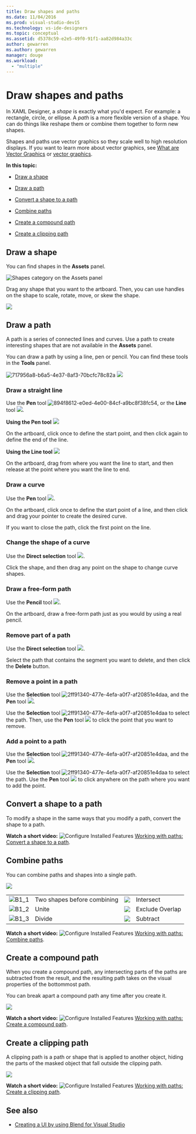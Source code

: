 ```yaml
---
title: Draw shapes and paths
ms.date: 11/04/2016
ms.prod: visual-studio-dev15
ms.technology: vs-ide-designers
ms.topic: conceptual
ms.assetid: d5378c59-e2e5-49f0-91f1-aa82d984a33c
author: gewarren
ms.author: gewarren
manager: douge
ms.workload:
  - "multiple"
---
```

# Draw shapes and paths
In XAML Designer, a *shape* is exactly what you'd expect. For example: a rectangle, circle, or ellipse. A *path* is a more flexible version of a shape. You can do things like reshape them or combine them together to form new shapes.

 Shapes and paths use vector graphics so they scale well to high resolution displays. If you want to learn more about vector graphics, see [What are Vector Graphics](https://www.youtube.com/watch?v=MoCSwF0n-io) or [vector graphics](http://www.webopedia.com/TERM/V/vector_graphics.html).

 **In this topic:**

-   [Draw a shape](#Shape)

-   [Draw a path](#Path)

-   [Convert a shape to a path](#Convert)

-   [Combine paths](#Combine)

-   [Create a compound path](#Compound)

-   [Create a clipping path](#Clipping)

##  <a name="Shape"></a> Draw a shape
 You can find shapes in the **Assets** panel.

 ![Shapes category on the Assets panel](../designers/media/b4_shapes_assetspanel.png)

 Drag any shape that you want to the artboard. Then, you can use handles on the shape to scale, rotate, move, or skew the shape.

 ![](../designers/media/84261e83-3091-4490-ab58-4218b188439e.png)

##  <a name="Path"></a> Draw a path
 A path is a series of connected lines and curves. Use a path to create interesting shapes that are not available in the **Assets** panel.

 You can draw a path by using a line, pen or pencil. You can find these tools in the **Tools** panel.

 ![](../designers/media/717956a8-b6a5-4e37-8af3-70bcfc78c82a.png "717956a8-b6a5-4e37-8af3-70bcfc78c82a") ![](../designers/media/8fbbbb21-be83-4cf6-903b-3a49f00c9860.png)

### Draw a straight line
 Use the **Pen** tool ![](../designers/media/894f8612-e0ed-4e00-84cf-a9bc8f38fc54.png "894f8612-e0ed-4e00-84cf-a9bc8f38fc54"), or the **Line** tool ![](../designers/media/eb618397-5283-48be-8396-3449be7b6fbf.png).

 **Using the Pen tool** ![](../designers/media/894f8612-e0ed-4e00-84cf-a9bc8f38fc54.png)

 On the artboard, click once to define the start point, and then click again to define the end of the line.

 **Using the Line tool** ![](../designers/media/eb618397-5283-48be-8396-3449be7b6fbf.png)

 On the artboard, drag from where you want the line to start, and then release at the point where you want the line to end.

### Draw a curve
 Use the **Pen** tool ![](../designers/media/894f8612-e0ed-4e00-84cf-a9bc8f38fc54.png).

 On the artboard, click once to define the start point of a line, and then click and drag your pointer to create the desired curve.

 If you want to close the path, click the first point on the line.

### Change the shape of a curve
 Use the **Direct selection** tool ![](../designers/media/6dd6571f-c116-451d-8dd2-1f88b8406362.png).

 Click the shape, and then drag any point on the shape to change curve shapes.

### Draw a free-form path
 Use the **Pencil** tool ![](../designers/media/509dc167-734f-46c9-b012-987ee63450cd.png).

 On the artboard, draw a free-form path just as you would by using a real pencil.

### Remove part of a path
 Use the **Direct selection** tool ![](../designers/media/6dd6571f-c116-451d-8dd2-1f88b8406362.png).

 Select the path that contains the segment you want to delete, and then click the **Delete** button.

### Remove a point in a path
 Use the **Selection** tool  ![](../designers/media/2ff91340-477e-4efa-a0f7-af20851e4daa.png "2ff91340-477e-4efa-a0f7-af20851e4daa"), and the **Pen** tool ![](../designers/media/894f8612-e0ed-4e00-84cf-a9bc8f38fc54.png).

 Use the **Selection** tool  ![](../designers/media/2ff91340-477e-4efa-a0f7-af20851e4daa.png "2ff91340-477e-4efa-a0f7-af20851e4daa") to select the path. Then, use the **Pen** tool ![](../designers/media/894f8612-e0ed-4e00-84cf-a9bc8f38fc54.png) to click the point that you want to remove.

### Add a point to a path
 Use the **Selection** tool  ![](../designers/media/2ff91340-477e-4efa-a0f7-af20851e4daa.png "2ff91340-477e-4efa-a0f7-af20851e4daa"), and the **Pen** tool ![](../designers/media/894f8612-e0ed-4e00-84cf-a9bc8f38fc54.png).

 Use the **Selection** tool  ![](../designers/media/2ff91340-477e-4efa-a0f7-af20851e4daa.png "2ff91340-477e-4efa-a0f7-af20851e4daa") to select the path. Use the **Pen** tool ![](../designers/media/894f8612-e0ed-4e00-84cf-a9bc8f38fc54.png) to click anywhere on the path where you want to add the point.

##  <a name="Convert"></a> Convert a shape to a path
 To modify a shape in the same ways that you modify a path, convert the shape to a path.

 **Watch a short video:** ![Configure Installed Features](../designers/media/bldadminconsoleinitialconfigicon.PNG) [Working with paths: Convert a shape to a path](https://www.youtube.com/watch?v=Io5bC0-nH6Q#t=147).

##  <a name="Combine"></a> Combine paths
 You can combine paths and shapes into a single path.

 ![](../designers/media/2df17a5d-a338-4ef4-96c5-dae51cc1ca8a.png)

|||||
|-|-|-|-|
|![](../designers/media/b1_1.png "B1_1")|Two shapes before combining|![](../designers/media/b1_4.png)|Intersect|
|![](../designers/media/b1_2.png "B1_2")|Unite|![](../designers/media/b1_5.png)|Exclude Overlap|
|![](../designers/media/b1_3.png "B1_3")|Divide|![](../designers/media/b1_6.png)|Subtract|

 **Watch a short video:** ![Configure Installed Features](../designers/media/bldadminconsoleinitialconfigicon.PNG) [Working with paths: Combine paths](https://www.youtube.com/watch?v=Io5bC0-nH6Q#t=195).

##  <a name="Compound"></a> Create a compound path
 When you create a compound path, any intersecting parts of the paths are subtracted from the result, and the resulting path takes on the visual properties of the bottommost path.

 You can break apart a compound path any time after you create it.

 ![](../designers/media/2157a8aa-d9a7-4de4-8de5-b10d28f08a84.png)

 **Watch a short video:** ![Configure Installed Features](../designers/media/bldadminconsoleinitialconfigicon.PNG) [Working with paths: Create a compound path](https://www.youtube.com/watch?v=Io5bC0-nH6Q).

##  <a name="Clipping"></a> Create a clipping path
 A clipping path is a path or shape that is applied to another object, hiding the parts of the masked object that fall outside the clipping path.

 ![](../designers/media/22471e98-a841-4f39-a3ef-36090cf5a625.png)

 **Watch a short video:** ![Configure Installed Features](../designers/media/bldadminconsoleinitialconfigicon.PNG) [Working with paths: Create a clipping path](https://www.youtube.com/watch?v=Io5bC0-nH6Q#t=232).

## See also

- [Creating a UI by using Blend for Visual Studio](../designers/creating-a-ui-by-using-blend-for-visual-studio.md)